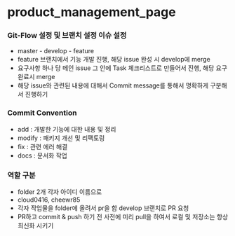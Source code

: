 # product_management_page

### Git-Flow 설정 및 브랜치 설정 이슈 설정
- master - develop - feature
- feature 브랜치에서 기능 개발 진행, 해당 issue 완성 시 develop에 merge
- 요구사항 하나 당 메인 issue 그 안에 Task 체크리스트로 만들어서 진행, 해당 요구 완료시 merge
- 해당 issue와 관련된 내용에 대해서 Commit message를 통해서 명확하게 구분해서 진행하기

### Commit Convention
- add : 개발한 기능에 대한 내용 및 정리
- modify : 패키지 개선 및 리팩토링
- fix : 관련 에러 해결
- docs : 문서화 작업

### 역할 구분
- folder 2개 각자 아이디 이름으로
- cloud0416, cheewr85
- 각자 작업물을 folder에 올려서 pr을 함 develop 브랜치로 PR 요청
- PR하고 commit & push 하기 전 사전에 미리 pull을 하여서 로컬 및 저장소는 항상 최신화 시키기